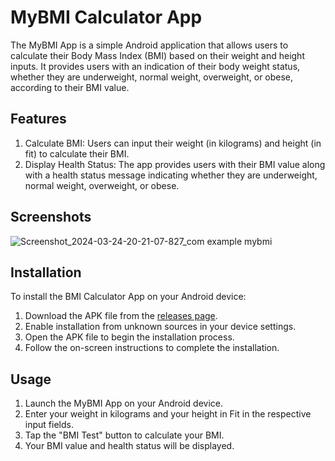 # MyBMI Calculator App
The MyBMI App is a simple Android application that allows users to calculate their Body Mass Index (BMI) based on their weight and height inputs. It provides users with an indication of their body weight status, whether they are underweight, normal weight, overweight, or obese, according to their BMI value.

## Features
1. Calculate BMI: Users can input their weight (in kilograms) and height (in fit) to calculate their BMI.
2. Display Health Status: The app provides users with their BMI value along with a health status message indicating whether they are underweight, normal weight, overweight, or obese.


## Screenshots
![Screenshot_2024-03-24-20-21-07-827_com example mybmi](https://github.com/parvez24h/MyBMI/assets/100152466/7e625d5b-e58d-4352-a76c-7f187f9ef2c4)

## Installation
  To install the BMI Calculator App on your Android device:

1. Download the APK file from the <a href="https://drive.google.com/drive/folders/1pohr1PLG98wrmK-n3cEkR2VKSH6egOpe?usp=sharing">releases page</a>.
2. Enable installation from unknown sources in your device settings.
3. Open the APK file to begin the installation process.
4. Follow the on-screen instructions to complete the installation.

## Usage
1. Launch the MyBMI App on your Android device.
2. Enter your weight in kilograms and your height in Fit in the respective input fields.
3. Tap the "BMI Test" button to calculate your BMI.
4. Your BMI value and health status will be displayed.
